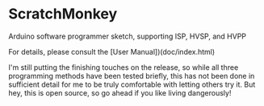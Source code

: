 ScratchMonkey
=============

Arduino software programmer sketch, supporting ISP, HVSP, and HVPP

For details, please consult the [User Manual])(doc/index.html)

I'm still putting the finishing touches on the release, so while all 
three programming methods have been tested briefly, this has not
been done in sufficient detail for me to be truly comfortable with
letting others try it. But hey, this is open source, so go ahead if
you like living dangerously!